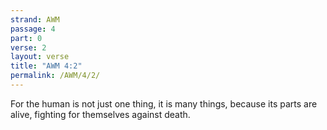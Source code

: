 ```yaml
---
strand: AWM
passage: 4
part: 0
verse: 2
layout: verse
title: "AWM 4:2"
permalink: /AWM/4/2/
---
```

For the human is not just one thing, it is many things, because its parts are alive, fighting for themselves against death.
